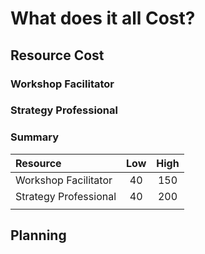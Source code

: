 # What does it all Cost?


## Resource Cost

### Workshop Facilitator

### Strategy Professional



### Summary

| Resource                  | Low   | High  |
| :------------------------ | :---: | :---: |
| Workshop Facilitator      | 40    | 150   |
| Strategy Professional     | 40    | 200   |
|                           |       |       |


## Planning




